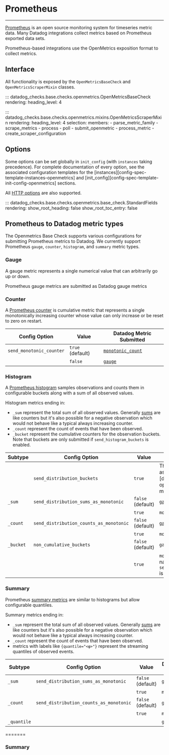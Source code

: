 # Prometheus

-----

[Prometheus](https://prometheus.io) is an open source monitoring system for timeseries metric data. Many Datadog 
integrations collect metrics based on Prometheus exported data sets.

Prometheus-based integrations use the OpenMetrics exposition format to collect metrics.

## Interface

All functionality is exposed by the `OpenMetricsBaseCheck` and `OpenMetricsScraperMixin` classes.

::: datadog_checks.base.checks.openmetrics.OpenMetricsBaseCheck
    rendering:
      heading_level: 4

::: datadog_checks.base.checks.openmetrics.mixins.OpenMetricsScraperMixin
    rendering:
      heading_level: 4
    selection:
      members:
        - parse_metric_family
        - scrape_metrics
        - process
        - poll
        - submit_openmetric
        - process_metric
        - create_scraper_configuration

## Options

Some options can be set globally in `init_config` (with `instances` taking precedence).
For complete documentation of every option, see the associated configuration templates for the
[instances][config-spec-template-instances-openmetrics] and [init_config][config-spec-template-init-config-openmetrics] sections.

All [HTTP options](http.md#options) are also supported.


::: datadog_checks.base.checks.openmetrics.base_check.StandardFields
    rendering:
      show_root_heading: false
      show_root_toc_entry: false

## Prometheus to Datadog metric types

The Openmetrics Base Check supports various configurations for submitting Prometheus metrics to Datadog.
We currently support Prometheus `gauge`, `counter`, `histogram`, and `summary` metric types.

### Gauge
A gauge metric represents a single numerical value that can arbitrarily go up or down.

Prometheus gauge metrics are submitted as Datadog gauge metrics

### Counter

A [Prometheus counter](https://prometheus.io/docs/concepts/metric_types/#counter) is cumulative metric that represents 
a single monotonically increasing counter whose value can only increase or be reset to zero on restart.

Config Option|Value|Datadog Metric Submitted
-------------|-----|------------------------
`send_monotonic_counter`|`true` (default)| [`monotonic_count`](https://github.com/DataDog/integrations-core/blob/master/datadog_checks_base/datadog_checks/base/checks/openmetrics/mixins.py#L667-L668)
&nbsp;|`false`|[`gauge`](https://github.com/DataDog/integrations-core/blob/master/datadog_checks_base/datadog_checks/base/checks/openmetrics/mixins.py#L671-L672)

### Histogram

A [Prometheus histogram](https://prometheus.io/docs/concepts/metric_types/#histogram) samples observations and counts 
them in configurable buckets along with a sum of all observed values.

Histogram metrics ending in:

- `_sum` represent the total sum of all observed values. Generally [sums](https://prometheus.io/docs/practices/histograms/#count-and-sum-of-observations)
 are like counters but it's also possible for a negative observation which would not behave like a typical always increasing counter.
- `_count` represent the count of events that have been observed.
- `_bucket` represent the cumulative counters for the observation buckets. Note that buckets are only submitted if `send_histogram_buckets` is enabled.


Subtype|Config Option|Value|Datadog Metric Submitted
-------|-------------|-----|------------------------
&nbsp;|`send_distribution_buckets`|`true`|The entire histogram can be submitted as a single [distribution metric][datadog-distribution-metrics]. If the option is enabled, none of the subtype metrics will be submitted.
`_sum`|`send_distribution_sums_as_monotonic`|`false` (default)|[`gauge`](https://github.com/DataDog/integrations-core/blob/master/datadog_checks_base/datadog_checks/base/checks/openmetrics/mixins.py#L826-L835)
&nbsp;| &nbsp;|`true`|`monotonic_gauge`
`_count`|`send_distribution_counts_as_monotonic`|`false` (default)|[`gauge`](https://github.com/DataDog/integrations-core/blob/master/datadog_checks_base/datadog_checks/base/checks/openmetrics/mixins.py#L753-L763)
&nbsp;|&nbsp;|`true`|`monotonic_count`
`_bucket`|`non_cumulative_buckets`|`false` (default)|`gauge`
&nbsp;|&nbsp;|`true`|`monotonic_count` under `.count` metric name if `send_distribution_counts_as_monotonic` is enabled. Otherwise, `gauge`.


### Summary
Prometheus [summary metrics](https://prometheus.io/docs/concepts/metric_types/#summary) are similar to histograms but allow configurable quantiles.

Summary metrics ending in:

- `_sum` represent the total sum of all observed values. Generally [sums](https://prometheus.io/docs/practices/histograms/#count-and-sum-of-observations)
 are like counters but it's also possible for a negative observation which would not behave like a typical always increasing counter.
- `_count` represent the count of events that have been observed.
-  metrics with labels like `{quantile="<φ>"}` represent the streaming quantiles of observed events.

Subtype|Config Option|Value|Datadog Metric Submitted
-------|-------------|-----|------------------------
`_sum`|`send_distribution_sums_as_monotonic`|`false` (default)|[`gauge`](https://github.com/DataDog/integrations-core/blob/master/datadog_checks_base/datadog_checks/base/checks/openmetrics/mixins.py#L826-L835)
&nbsp;| &nbsp;|`true`|`monotonic_gauge`
`_count`|`send_distribution_counts_as_monotonic`|`false` (default)|[`gauge`](https://github.com/DataDog/integrations-core/blob/master/datadog_checks_base/datadog_checks/base/checks/openmetrics/mixins.py#L753-L763)
&nbsp;|&nbsp;|`true`|`monotonic_count`
`_quantile`|&nbsp;|&nbsp;|`gauge`
=======
### Summary
